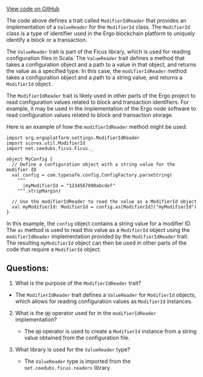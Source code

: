 [View code on GitHub](https://github.com/ergoplatform/ergo/src/main/scala/org/ergoplatform/settings/ModifierIdReader.scala)

The code above defines a trait called `ModifierIdReader` that provides an implementation of a `ValueReader` for the `ModifierId` class. The `ModifierId` class is a type of identifier used in the Ergo blockchain platform to uniquely identify a block or a transaction. 

The `ValueReader` trait is part of the Ficus library, which is used for reading configuration files in Scala. The `ValueReader` trait defines a method that takes a configuration object and a path to a value in that object, and returns the value as a specified type. In this case, the `modifierIdReader` method takes a configuration object and a path to a string value, and returns a `ModifierId` object.

The `ModifierIdReader` trait is likely used in other parts of the Ergo project to read configuration values related to block and transaction identifiers. For example, it may be used in the implementation of the Ergo node software to read configuration values related to block and transaction storage. 

Here is an example of how the `modifierIdReader` method might be used:

```
import org.ergoplatform.settings.ModifierIdReader
import scorex.util.ModifierId
import net.ceedubs.ficus.Ficus._

object MyConfig {
  // Define a configuration object with a string value for the modifier ID
  val config = com.typesafe.config.ConfigFactory.parseString(
    """
      |myModifierId = "1234567890abcdef"
    """.stripMargin)

  // Use the modifierIdReader to read the value as a ModifierId object
  val myModifierId: ModifierId = config.as[ModifierId]("myModifierId")
}
```

In this example, the `config` object contains a string value for a modifier ID. The `as` method is used to read this value as a `ModifierId` object using the `modifierIdReader` implementation provided by the `ModifierIdReader` trait. The resulting `myModifierId` object can then be used in other parts of the code that require a `ModifierId` object.
## Questions: 
 1. What is the purpose of the `ModifierIdReader` trait?
   - The `ModifierIdReader` trait defines a `ValueReader` for `ModifierId` objects, which allows for reading configuration values as `ModifierId` instances.

2. What is the `@@` operator used for in the `modifierIdReader` implementation?
   - The `@@` operator is used to create a `ModifierId` instance from a string value obtained from the configuration file.

3. What library is used for the `ValueReader` type?
   - The `ValueReader` type is imported from the `net.ceedubs.ficus.readers` library.
